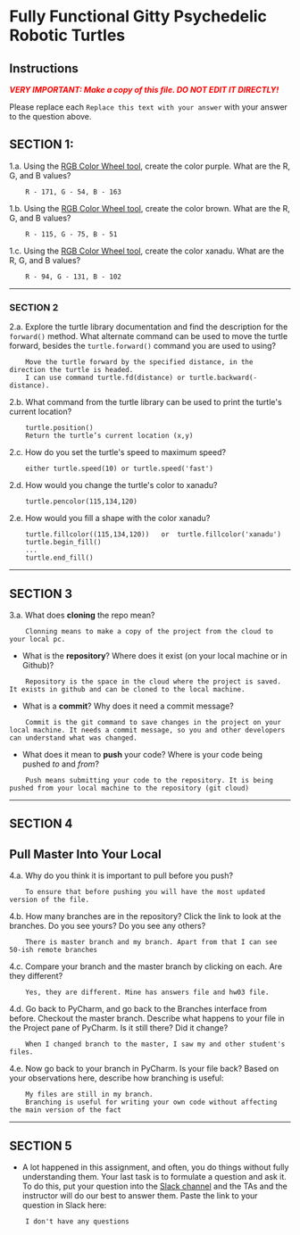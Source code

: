 # Fully Functional Gitty Psychedelic Robotic Turtles

## Instructions

**_<span style="color:red">
    VERY IMPORTANT: Make a copy of this file. DO NOT EDIT IT DIRECTLY!
</span>_**

Please replace each `Replace this text with your answer` 
with your answer to the question above.

## SECTION 1: 

1.a. Using the [RGB Color Wheel tool](https://colorspire.com/rgb-color-wheel/), create the color purple. 
     What are the R, G, and B values?

```
    R - 171, G - 54, B - 163
```

1.b. Using the [RGB Color Wheel tool](https://colorspire.com/rgb-color-wheel/), create the color brown. 
     What are the R, G, and B values? 

```
    R - 115, G - 75, B - 51
```

1.c. Using the [RGB Color Wheel tool](https://colorspire.com/rgb-color-wheel/), create the color xanadu. 
     What are the R, G, and B values?

```
    R - 94, G - 131, B - 102
```

---

### SECTION 2

2.a. Explore the turtle library documentation and find the description for the 
     `forward()` method. What alternate command can be used to move the turtle forward, 
     besides the `turtle.forward()` command you are used to using?

```
    Move the turtle forward by the specified distance, in the direction the turtle is headed.
    I can use command turtle.fd(distance) or turtle.backward(-distance).
```

2.b. What command from the turtle library can be used to print the turtle's current 
   location?
   
```
    turtle.position()
    Return the turtle’s current location (x,y)
```

2.c. How do you set the turtle's speed to maximum speed?
   
```
    either turtle.speed(10) or turtle.speed('fast')
```

2.d. How would you change the turtle's color to xanadu? 

```
    turtle.pencolor(115,134,120)
```

2.e. How would you fill a shape with the color xanadu?

```
    turtle.fillcolor((115,134,120))   or  turtle.fillcolor('xanadu')
    turtle.begin_fill()
    ...
    turtle.end_fill()
```

---

## SECTION 3

3.a. What does **cloning** the repo mean?

```
    Clonning means to make a copy of the project from the cloud to your local pc.
```


- What is the **repository**? Where does it exist (on your local machine or in Github)?

```
    Repository is the space in the cloud where the project is saved. It exists in github and can be cloned to the local machine.
```


- What is a **commit**? Why does it need a commit message?

```
    Commit is the git command to save changes in the project on your local machine. It needs a commit message, so you and other developers can understand what was changed. 
```


- What does it mean to **push** your code? Where is your code being pushed _to_ and _from_?

```
    Push means submitting your code to the repository. It is being pushed from your local machine to the repository (git cloud)
```

---

## SECTION 4

## Pull Master Into Your Local

4.a. Why do you think it is important to pull before you push?

```
    To ensure that before pushing you will have the most updated version of the file.
```

4.b. How many branches are in the repository?
     Click the link to look at the branches. Do you see yours? Do you see any others? 
     
```
    There is master branch and my branch. Apart from that I can see 50-ish remote branches
```


4.c. Compare your branch and the master branch by clicking on each. Are they different?

```
    Yes, they are different. Mine has answers file and hw03 file.
```


4.d. Go back to PyCharm, and go back to the Branches interface from before. Checkout the 
     master branch.
     Describe what happens to your file in the Project pane of PyCharm. Is it still 
     there? Did it change?

```
    When I changed branch to the master, I saw my and other student's files. 
```


4.e. Now go back to your branch in PyCharm. Is your file back? Based on your observations
     here, describe how branching is useful:

```
    My files are still in my branch. 
    Branching is useful for writing your own code without affecting the main version of the fact
```

---

## SECTION 5
- A lot happened in this assignment, and often, you do things without fully 
  understanding them. Your last task is to formulate a question and ask it. 
  To do this, put your question into the [Slack channel](https://bereacs.slack.com/archives/C3QACGH8R) and the TAs and the instructor 
  will do our best to answer them. Paste the link to your question in Slack here:

```
    I don't have any questions
```



